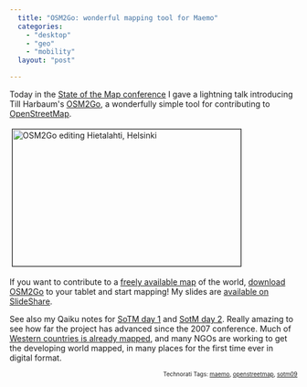 ```yaml
---
  title: "OSM2Go: wonderful mapping tool for Maemo"
  categories: 
    - "desktop"
    - "geo"
    - "mobility"
  layout: "post"

---
```

<p>
Today in the <a href="http://www.stateofthemap.org/">State of the Map conference</a> I gave a lightning talk introducing Till Harbaum's <a href="http://maemo.org/downloads/product/OS2008/osm2go/">OSM2Go</a>, a wonderfully simple tool for contributing to <a href="http://www.openstreetmap.org/">OpenStreetMap</a>.
</p><p>
<img src="https://d2vqpl3tx84ay5.cloudfront.net/osm2go-hietalahti.jpg" height="240" width="400" border="1" hspace="4" vspace="4" alt="OSM2Go editing Hietalahti, Helsinki" title="OSM2Go editing Hietalahti, Helsinki" />
</p><p>
If you want to contribute to a <a href="http://wiki.openstreetmap.org/wiki/Main_Page">freely available map</a> of the world, <a href="http://maemo.org/downloads/product/OS2008/osm2go/">download OSM2Go</a> to your tablet and start mapping! My slides are <a href="http://www.slideshare.net/bergie/osm2go">available on SlideShare</a>.
</p><p>
See also my Qaiku notes for <a href="http://www.qaiku.com/home/bergie/show/1de6deb22dfa6fa6deb11deabb8212a204002190219/">SoTM day 1</a> and <a href="http://www.qaiku.com/home/bergie/show/1de6eb847238f686eb811de829a43bf11fea6d3a6d3/">SotM day 2</a>. Really amazing to see how far the project has advanced since the 2007 conference. Much of <a href="http://wiki.openstreetmap.org/wiki/Mapping_projects#By_Country">Western countries is already mapped</a>, and many NGOs are working to get the developing world mapped, in many places for the first time ever in digital format.
</p>
<p style="text-align:right;font-size:10px;">Technorati Tags: <a href="http://www.technorati.com/tag/maemo" rel="tag">maemo</a>, <a href="http://www.technorati.com/tag/openstreetmap" rel="tag">openstreetmap</a>, <a href="http://www.technorati.com/tag/sotm09" rel="tag">sotm09</a></p>

